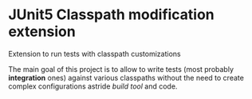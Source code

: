 # JUnit5 Classpath modification extension
Extension to run tests with classpath customizations

The main goal of this project is to allow to write tests (most probably **integration** ones) against various classpaths
without the need to create complex configurations astride _build tool_ and code.
